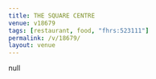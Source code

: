 ```yaml
---
title: THE SQUARE CENTRE
venue: v18679
tags: [restaurant, food, "fhrs:523111"]
permalink: /v/18679/
layout: venue
---
```

null